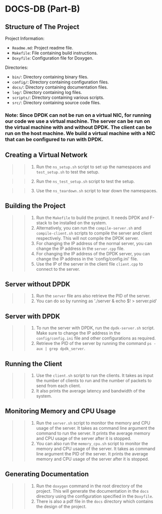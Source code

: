 # DOCS-DB (Part-B)

## Structure of The Project

Project Information: 
- `Readme.md`: Project readme file.
- `Makefile`: File containing build instructions.
- `Doxyfile`: Configuration file for Doxygen.

Directories:
- `bin/`: Directory containing binary files.
- `config/`: Directory containing configuration files.
- `docs/`: Directory containing documentation files.
- `log/`: Directory containing log files.
- `scripts/`: Directory containing various scripts.
- `src/`: Directory containing source code files.



### Note: Since DPDK can not be run on a virtual NIC, for running our code we use a virtual machine. The server can be run on the virtual machine with and without DPDK. The client can be run on the host machine. We build a virtual machine with a NIC that can be configured to run with DPDK. 

## Creating a Virtual Network
>> 1. Run the `ns_setup.sh` script to set up the namespaces and `test_setup.sh` to test the setup.

>> 2. Run the `ns_test_setup.sh` script to test the setup.

>> 3. Use the `ns_teardown.sh` script to tear down the namespaces.


## Building the Project
>> 1. Run the `Makefile` to build the project. It needs DPDK and F-stack to be installed on the system.
>> 2. Alternatively, you can run the `compile-server.sh` and `compile-client.sh` scripts to compile the server and client respectively. This will not compile the DPDK server. 
>> 3. For changing the IP address of the normal server, you can change the IP address in the `server.cpp` file.
>> 4. For changing the IP address of the DPDK server, you can change the IP address in the 'config/config.ini' file.
>> 5. Use the IP of the server in the client file `client.cpp` to connect to the server.

## Server without DPDK
>> 1. Run the `server` file ans also retrieve the PID of the server.
>> 2. You can do so by running as './server & echo $! > server.pid'

## Server with DPDK
>> 1. To run the server with DPDK, run the `dpdk-server.sh` script. Make sure to change the IP address in the `config/config.ini` file and other configurations as required.
>> 2. Retrieve the PID of the server by running the command `ps -aux | grep dpdk_server`.

## Running the Client
>> 1. Use the `client.sh` script to run the clients. It takes as input the number of clients to run and the number of packets to send from each client.
>> 2. It also prints the average latency and bandwidth of the system.

## Monitoring Memory and CPU Usage
>> 1. Run the `server.sh` script to monitor the memory and CPU usage of the server. It takes as command line argument the command to run the server. It prints the average memory and CPU usage of the server after it is stopped.
>> 2. You can also run the `memory_cpu.sh` script to monitor the memory and CPU usage of the server. It takes as command line argument the PID of the server. It prints the average memory and CPU usage of the server after it is stopped.

## Generating Documentation
>> 1. Run the `doxygen` command in the root directory of the project. This will generate the documentation in the `docs` directory using the configuration specified in the `Doxyfile`.
>> 2. There is also a pdf file in the `docs` directory which contains the design of the project.
